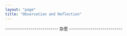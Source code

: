 ```yaml
---
layout: "page"
title: "Observation and Reflection"
---
```

\---------------------------
杂思
\---------------------------

